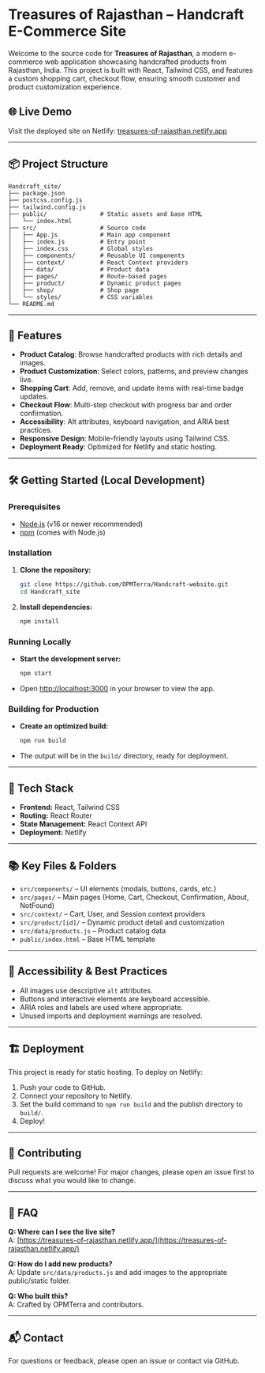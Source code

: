 # Treasures of Rajasthan – Handcraft E-Commerce Site

Welcome to the source code for **Treasures of Rajasthan**, a modern e-commerce web application showcasing handcrafted products from Rajasthan, India. This project is built with React, Tailwind CSS, and features a custom shopping cart, checkout flow, ensuring smooth customer and product customization experience.

## 🌐 Live Demo

Visit the deployed site on Netlify: [treasures-of-rajasthan.netlify.app](https://treasures-of-rajasthan.netlify.app/)

---

## 📦 Project Structure

```
Handcraft_site/
├── package.json
├── postcss.config.js
├── tailwind.config.js
├── public/               # Static assets and base HTML
│   └── index.html
├── src/                  # Source code
│   ├── App.js            # Main app component
│   ├── index.js          # Entry point
│   ├── index.css         # Global styles
│   ├── components/       # Reusable UI components
│   ├── context/          # React Context providers
│   ├── data/             # Product data
│   ├── pages/            # Route-based pages
│   ├── product/          # Dynamic product pages
│   ├── shop/             # Shop page
│   └── styles/           # CSS variables
└── README.md
```

---

## 🚀 Features

- **Product Catalog**: Browse handcrafted products with rich details and images.
- **Product Customization**: Select colors, patterns, and preview changes live.
- **Shopping Cart**: Add, remove, and update items with real-time badge updates.
- **Checkout Flow**: Multi-step checkout with progress bar and order confirmation.
- **Accessibility**: Alt attributes, keyboard navigation, and ARIA best practices.
- **Responsive Design**: Mobile-friendly layouts using Tailwind CSS.
- **Deployment Ready**: Optimized for Netlify and static hosting.

---

## 🛠️ Getting Started (Local Development)

### Prerequisites
- [Node.js](https://nodejs.org/) (v16 or newer recommended)
- [npm](https://www.npmjs.com/) (comes with Node.js)

### Installation
1. **Clone the repository:**
   ```sh
   git clone https://github.com/OPMTerra/Handcraft-website.git
   cd Handcraft_site
   ```
2. **Install dependencies:**
   ```sh
   npm install
   ```

### Running Locally
- **Start the development server:**
  ```sh
  npm start
  ```
- Open [http://localhost:3000](http://localhost:3000) in your browser to view the app.

### Building for Production
- **Create an optimized build:**
  ```sh
  npm run build
  ```
- The output will be in the `build/` directory, ready for deployment.

---

## 🧩 Tech Stack
- **Frontend:** React, Tailwind CSS
- **Routing:** React Router
- **State Management:** React Context API
- **Deployment:** Netlify

---

## 📚 Key Files & Folders
- `src/components/` – UI elements (modals, buttons, cards, etc.)
- `src/pages/` – Main pages (Home, Cart, Checkout, Confirmation, About, NotFound)
- `src/context/` – Cart, User, and Session context providers
- `src/product/[id]/` – Dynamic product detail and customization
- `src/data/products.js` – Product catalog data
- `public/index.html` – Base HTML template

---

## 📝 Accessibility & Best Practices
- All images use descriptive `alt` attributes.
- Buttons and interactive elements are keyboard accessible.
- ARIA roles and labels are used where appropriate.
- Unused imports and deployment warnings are resolved.

---

## 🏗️ Deployment

This project is ready for static hosting. To deploy on Netlify:
1. Push your code to GitHub.
2. Connect your repository to Netlify.
3. Set the build command to `npm run build` and the publish directory to `build/`.
4. Deploy!

---

## 🤝 Contributing

Pull requests are welcome! For major changes, please open an issue first to discuss what you would like to change.

---


## 🙋 FAQ

**Q: Where can I see the live site?**  
A: [https://treasures-of-rajasthan.netlify.app/](https://treasures-of-rajasthan.netlify.app/)

**Q: How do I add new products?**  
A: Update `src/data/products.js` and add images to the appropriate public/static folder.

**Q: Who built this?**  
A: Crafted by OPMTerra and contributors.

---

## 📬 Contact

For questions or feedback, please open an issue or contact via GitHub.
